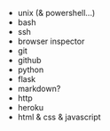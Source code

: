 * unix (& powershell...)
*   bash
*   ssh
* browser inspector
* git
* github
* python
*   flask
*   markdown?
* http
* heroku
* html & css & javascript
